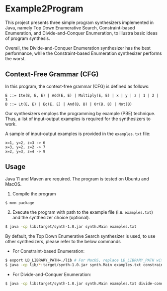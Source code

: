 # Example2Program

This project presents three simple program synthesizers implemented in Java, namely Top Down Enumerative Search,
Constraint-based Enumeration, and Divide-and-Conquer Enumeration, to illustra basic ideas of program synthesis.

Overall, the Divide-and-Conquer Enumeration synthesizer has the best performance,
while the Constraint-based Enumeration synthesizer performs the worst.

## Context-Free Grammar (CFG)

In this program, the context-free grammar (CFG) is defined as follows:

```
E ::= Ite(B, E, E) | Add(E, E) | Multiply(E, E) | x | y | z | 1 | 2 | 3
B ::= Lt(E, E) | Eq(E, E) | And(B, B) | Or(B, B) | Not(B)
```

Our synthesizers employs the programming by example (PBE) technique. Thus, a list of input-output examples
is required for the synthesizers to work.

A sample of input-output examples is provided in the `examples.txt` file:

```
x=1, y=2, z=3 -> 6
x=3, y=2, z=2 -> 7
x=2, y=3, z=4 -> 9
```

## Usage

Java 11 and Maven are required. The program is tested on Ubuntu and MacOS.

1. Compile the program
```sh
$ mvn package
```

2. Execute the program with path to the example file (i.e. `examples.txt`) and the synthesizer choice (optional).
```sh
$ java -cp lib:target/synth-1.0.jar synth.Main examples.txt 
```

By default, the Top Down Enumerative Search synthesizer is used, to use other synthesizers, please refer to the below commands

- For Constraint-based Enumeration:
```sh
$ export LD_LIBRARY_PATH=./lib # For MacOS, replace LD_LIBRARY_PATH with DYLD_LIBRARY_PATH
$ java -cp lib/*:target/synth-1.0.jar synth.Main examples.txt constraint-based
```

- For Divide-and-Conquer Enumeration:
```sh
$ java -cp lib:target/synth-1.0.jar synth.Main examples.txt divide-conquer
```
